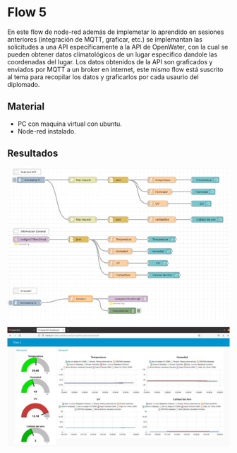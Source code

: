 # Flow 5

En este flow de node-red además de implemetar lo aprendido en sesiones anteriores (integración de MQTT, graficar, etc.) se implemantan las solicitudes a una API específicamente a la API de OpenWater, con la cual se pueden obtener datos climatológicos de un lugar especifico dandole las coordenadas del lugar.
Los datos obtenidos de la API son graficados y enviados por MQTT a un broker en internet, este mismo flow está suscrito al tema para recopilar los datos y graficarlos por cada usaurio del diplomado.  

## Material

- PC con maquina virtual con ubuntu.
- Node-red instalado.

## Resultados
![Flow 5](https://github.com/angelumoca21/SamsungInnovationCampus/blob/main/flow5/imagenes/flow5.png)

![Flow 5 Dashboard](https://github.com/angelumoca21/SamsungInnovationCampus/blob/main/flow5/imagenes/flow5Dash.jpg)